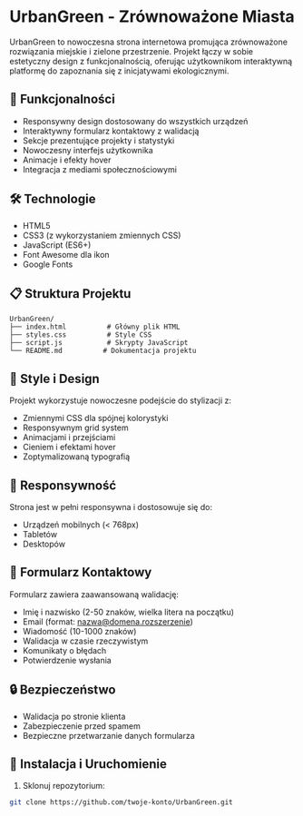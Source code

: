 # UrbanGreen - Zrównoważone Miasta

UrbanGreen to nowoczesna strona internetowa promująca zrównoważone rozwiązania miejskie i zielone przestrzenie. Projekt łączy w sobie estetyczny design z funkcjonalnością, oferując użytkownikom interaktywną platformę do zapoznania się z inicjatywami ekologicznymi.

## 🚀 Funkcjonalności

- Responsywny design dostosowany do wszystkich urządzeń
- Interaktywny formularz kontaktowy z walidacją
- Sekcje prezentujące projekty i statystyki
- Nowoczesny interfejs użytkownika
- Animacje i efekty hover
- Integracja z mediami społecznościowymi

## 🛠️ Technologie

- HTML5
- CSS3 (z wykorzystaniem zmiennych CSS)
- JavaScript (ES6+)
- Font Awesome dla ikon
- Google Fonts

## 📋 Struktura Projektu

```
UrbanGreen/
├── index.html          # Główny plik HTML
├── styles.css          # Style CSS
├── script.js           # Skrypty JavaScript
└── README.md          # Dokumentacja projektu
```

## 🎨 Style i Design

Projekt wykorzystuje nowoczesne podejście do stylizacji z:
- Zmiennymi CSS dla spójnej kolorystyki
- Responsywnym grid system
- Animacjami i przejściami
- Cieniem i efektami hover
- Zoptymalizowaną typografią

## 📱 Responsywność

Strona jest w pełni responsywna i dostosowuje się do:
- Urządzeń mobilnych (< 768px)
- Tabletów
- Desktopów

## 📝 Formularz Kontaktowy

Formularz zawiera zaawansowaną walidację:
- Imię i nazwisko (2-50 znaków, wielka litera na początku)
- Email (format: nazwa@domena.rozszerzenie)
- Wiadomość (10-1000 znaków)
- Walidacja w czasie rzeczywistym
- Komunikaty o błędach
- Potwierdzenie wysłania

## 🔒 Bezpieczeństwo

- Walidacja po stronie klienta
- Zabezpieczenie przed spamem
- Bezpieczne przetwarzanie danych formularza

## 🚀 Instalacja i Uruchomienie

1. Sklonuj repozytorium:
```bash
git clone https://github.com/twoje-konto/UrbanGreen.git
```
